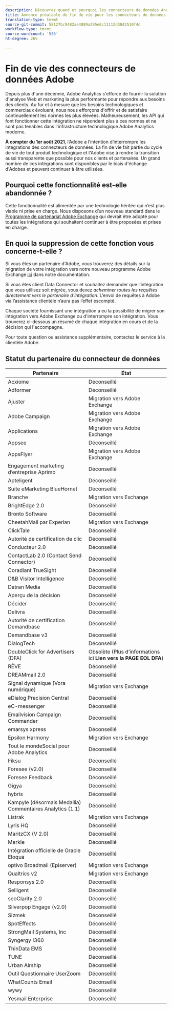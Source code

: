 ```yaml
---
description: Découvrez quand et pourquoi les connecteurs de données Analytics seront bientôt en fin de vie.
title: Annonce préalable de fin de vie pour les connecteurs de données Analytics
translation-type: tm+mt
source-git-commit: 58127bc9482ae4889a295e6c11112d3842510f4d
workflow-type: tm+mt
source-wordcount: '536'
ht-degree: 26%

---
```



# Fin de vie des connecteurs de données Adobe

Depuis plus d&#39;une décennie, Adobe Analytics s&#39;efforce de fournir la solution d&#39;analyse Web et marketing la plus performante pour répondre aux besoins des clients. Au fur et à mesure que les besoins technologiques et commerciaux évoluent, nous nous efforçons d&#39;offrir et de satisfaire continuellement les normes les plus élevées.  Malheureusement, les API qui font fonctionner cette intégration ne répondent plus à ces normes et ne sont pas tenables dans l&#39;infrastructure technologique Adobe Analytics moderne.

**À compter du 1er août 2021**, l’Adobe a l’intention d’interrompre les intégrations des connecteurs de données. La fin de vie fait partie du cycle de vie de tout produit technologique et l&#39;Adobe vise à rendre la transition aussi transparente que possible pour nos clients et partenaires. Un grand nombre de ces intégrations sont disponibles par le biais d&#39;échange d&#39;Adobes et peuvent continuer à être utilisées.

## Pourquoi cette fonctionnalité est-elle abandonnée ?

Cette fonctionnalité est alimentée par une technologie héritée qui n’est plus viable ni prise en charge. Nous disposons d’un nouveau standard dans le [Programme de partenariat Adobe Exchange](https://partners.adobe.com/exchangeprogram/experiencecloud) qui devrait être adopté pour toutes les intégrations qui souhaitent continuer à être proposées et prises en charge.

## En quoi la suppression de cette fonction vous concerne-t-elle ?

Si vous êtes un partenaire d&#39;Adobe, vous trouverez des détails sur la migration de votre intégration vers notre nouveau programme Adobe Exchange [ici](https://adobeexchangeec.zendesk.com/hc/en-us/articles/360003867071-Adobe-Analytics-Integration-Tools) dans notre documentation.

Si vous êtes client Data Connector et souhaitez demander que l’intégration que vous utilisez soit migrée, vous devez *acheminer toutes les requêtes directement vers le partenaire d’intégration*. L’envoi de requêtes à Adobe via l’assistance clientèle n’aura pas l’effet escompté.

Chaque société fournissant une intégration a eu la possibilité de migrer son intégration vers Adobe Exchange ou d&#39;interrompre son intégration. Vous trouverez ci-dessous un résumé de chaque intégration en cours et de la décision qui l&#39;accompagne.

Pour toute question ou assistance supplémentaire, contactez le service à la clientèle Adobe.

## Statut du partenaire du connecteur de données

| Partenaire | État |
| --- | --- |
| Acxiome | Déconseillé |
| Adformer | Déconseillé |
| Ajuster | Migration vers Adobe Exchange |
| Adobe Campaign | Migration vers Adobe Exchange |
| Applications | Migration vers Adobe Exchange |
| Appsee | Déconseillé |
| AppsFlyer | Migration vers Adobe Exchange |
| Engagement marketing d’entreprise Aprimo | Déconseillé |
| Apteligent | Déconseillé |
| Suite eMarketing BlueHornet | Déconseillé |
| Branche | Migration vers Exchange |
| BrightEdge 2.0 | Déconseillé |
| Bronto Software | Déconseillé |
| CheetahMail par Experian | Migration vers Exchange |
| ClickTale | Déconseillé |
| Autorité de certification de clic | Déconseillé |
| Conducteur 2.0 | Déconseillé |
| ContactLab 2.0 (Contact Send Connector) | Déconseillé |
| Coradiant TrueSight | Déconseillé |
|  D&amp;B Visitor Intelligence | Déconseillé |
| Datran Media | Déconseillé |
| Aperçu de la décision | Déconseillé |
| Décider | Déconseillé |
| Delivra | Déconseillé |
| Autorité de certification Demandbase | Déconseillé |
| Demandbase v3 | Déconseillé |
| DialogTech | Déconseillé |
| DoubleClick for Advertisers (DFA) | Obsolète (Plus d’informations ici **Lien vers la PAGE EOL DFA**) |
| RÊVE | Déconseillé |
| DREAMmail 2.0 | Déconseillé |
| Signal dynamique (Vora numérique) | Migration vers Exchange |
| eDialog Precision Central | Déconseillé |
| eC-messenger | Déconseillé |
| Emailvision Campaign Commander | Déconseillé |
| emarsys xpress | Déconseillé |
| Epsilon Harmony | Migration vers Exchange |
| Tout le mondeSocial pour Adobe Analytics | Déconseillé |
| Fiksu | Déconseillé |
| Foresee (v2.0) | Déconseillé |
| Foresee Feedback | Déconseillé |
| Gigya | Déconseillé |
| hybris | Déconseillé |
| Kampyle (désormais Medallia) Commentaires Analytics (1.1) | Déconseillé |
| Listrak | Migration vers Exchange |
| Lyris HQ | Déconseillé |
| MaritzCX (V 2.0) | Déconseillé |
| Merkle | Déconseillé |
| Intégration officielle de Oracle Eloqua | Déconseillé |
| optivo Broadmail (Episerver) | Migration vers Exchange |
| Qualtrics v2 | Migration vers Exchange |
| Responsys 2.0 | Déconseillé |
| Selligent | Déconseillé |
| seoClarity 2.0 | Déconseillé |
| Silverpop Engage (v2.0) | Déconseillé |
| Sizmek | Déconseillé |
| SpotEffects | Déconseillé |
| StrongMail Systems, Inc | Déconseillé |
| Syngergy !360 | Déconseillé |
| ThinData EMS | Déconseillé |
| TUNE | Déconseillé |
| Urban Airship | Déconseillé |
| Outil Questionnaire UserZoom | Déconseillé |
| WhatCounts Email | Déconseillé |
| wywy | Déconseillé |
| Yesmail Enterprise | Déconseillé |
